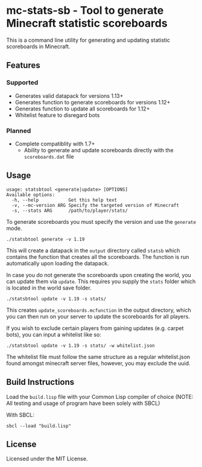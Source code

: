 # mc-stats-sb - Tool to generate Minecraft statistic scoreboards

This is a command line utility for generating and updating statistic scoreboards in Minecraft.

## Features
### Supported
- Generates valid datapack for versions 1.13+
- Generates function to generate scoreboards for versions 1.12+
- Generates function to update all scoreboards for 1.12+
- Whitelist feature to disregard bots
### Planned
- Complete compatiblity with 1.7+ 
  - Ability to generate and update scoreboards directly with the `scoreboards.dat` file

## Usage

```
usage: statsbtool <generate|update> [OPTIONS]
Available options:
  -h, --help           Get this help text
  -v, --mc-version ARG Specify the targeted version of Minecraft
  -s, --stats ARG      /path/to/player/stats/
```

To generate scoreboards you must specify the version and use the `generate` mode.
```
./statsbtool generate -v 1.19
```
This will create a datapack in the `output` directory called `statsb` which contains the function that creates all the scoreboards. The function is run automatically upon loading the datapack.

In case you do not generate the scoreboards upon creating the world, you can update them via `update`.
This requires you supply the `stats` folder which is located in the world save folder.
```
./statsbtool update -v 1.19 -s stats/
```
This creates `update_scoreboards.mcfunction` in the output directory, which you can then run on your server to update the scoreboards for all players.

If you wish to exclude certain players from gaining updates (e.g. carpet bots), you can input a whitelist like so:
```
./statsbtool update -v 1.19 -s stats/ -w whitelist.json
```
The whitelist file must follow the same structure as a regular whitelist.json found amongst minecraft server files, however, you may exclude the uuid.

## Build Instructions
Load the `build.lisp` file with your Common Lisp compiler of choice (NOTE: All testing and usage of program have been solely with SBCL)

With SBCL:
```
sbcl --load "build.lisp"
```

## License

Licensed under the MIT License.
